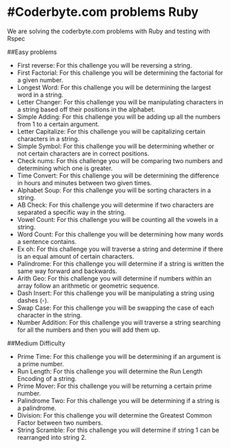 #Coderbyte.com problems Ruby
==============================================================

We are solving the coderbyte.com problems with Ruby and testing with Rspec


##Easy problems
* First reverse: For this challenge you will be reversing a string.
* First Factorial: For this challenge you will be determining the factorial for a given number.
* Longest Word: For this challenge you will be determining the largest word in a string.
* Letter Changer: For this challenge you will be manipulating characters in a string based off their positions in the alphabet.
* Simple Adding: For this challenge you will be adding up all the numbers from 1 to a certain argument.
* Letter Capitalize: For this challenge you will be capitalizing certain characters in a string.
* Simple Symbol: For this challenge you will be determining whether or not certain characters are in correct positions.
* Check nums: For this challenge you will be comparing two numbers and determining which one is greater.
* Time Convert: For this challenge you will be determining the difference in hours and minutes between two given times.
* Alphabet Soup: For this challenge you will be sorting characters in a string.
* AB Check: For this challenge you will determine if two characters are separated a specific way in the string.
* Vowel Count: For this challenge you will be counting all the vowels in a string.
* Word Count: For this challenge you will be determining how many words a sentence contains.
* Ex oh: For this challenge you will traverse a string and determine if there is an equal amount of certain characters.
* Palindrome: For this challenge you will determine if a string is written the same way forward and backwards.
* Arith Geo: For this challenge you will determine if numbers within an array follow an arithmetic or geometric sequence.
* Dash Insert: For this challenge you will be manipulating a string using dashes (-).
* Swap Case: For this challenge you will be swapping the case of each character in the string.
* Number Addition: For this challenge you will traverse a string searching for all the numbers and then you will add them up.

##Medium Difficulty
* Prime Time: For this challenge you will be determining if an argument is a prime number.
* Run Length: For this challenge you will determine the Run Length Encoding of a string.
* Prime Mover: For this challenge you will be returning a certain prime number.
* Palindrome Two: For this challenge you will be determining if a string is a palindrome.
* Division: For this challenge you will determine the Greatest Common Factor between two numbers.
* String Scramble: For this challenge you will determine if string 1 can be rearranged into string 2.